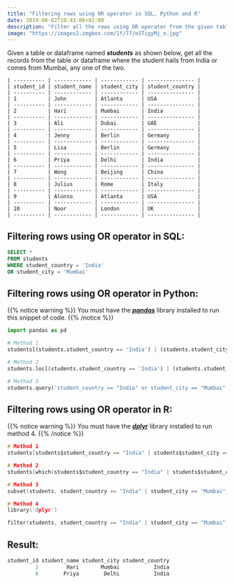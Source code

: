 ```yaml
---
title: "Filtering rows using OR operator in SQL, Python and R"
date: 2019-06-02T10:43:06+02:00
description: "Filter all the rows using OR operator from the given table in SQL or given dataframe in Python or R."
image: "https://images2.imgbox.com/1f/77/oSTigyMj_o.jpg"
---
```


Given a table or dataframe named *__students__* as shown below, get all the records from the table or dataframe where the student hails from India or comes from Mumbai, any one of the two.

```
| ---------- | ------------ | ------------ | --------------- |
| student_id | student_name | student_city | student_country |
| ---------- | ------------ | ------------ | --------------- |
| 1          | John         | Atlanta      | USA             |
| ---------- | ------------ | ------------ | --------------- |
| 2          | Hari         | Mumbai       | India           |
| ---------- | ------------ | ------------ | --------------- |
| 3          | Ali          | Dubai        | UAE             |
| ---------- | ------------ | ------------ | --------------- |
| 4          | Jenny        | Berlin       | Germany         |
| ---------- | ------------ | ------------ | --------------- |
| 5          | Lisa         | Berlin       | Germany         |
| ---------- | ------------ | ------------ | --------------- |
| 6          | Priya        | Delhi        | India           |
| ---------- | ------------ | ------------ | --------------- |
| 7          | Wong         | Beijing      | China           |
| ---------- | ------------ | ------------ | --------------- |
| 8          | Julius       | Rome         | Italy           |
| ---------- | ------------ | ------------ | --------------- |
| 9          | Alonso       | Atlanta      | USA             |
| ---------- | ------------ | ------------ | --------------- |
| 10         | Noor         | London       | UK              |
| ---------- | ------------ | ------------ | --------------- |
```

## Filtering rows using OR operator in SQL:

```SQL
SELECT * 
FROM students
WHERE student_country = 'India'
OR student_city = 'Mumbai'
```

## Filtering rows using OR operator in Python:

{{% notice warning %}}
You must have the *__[pandas](https://pandas.pydata.org/)__* library installed to run this snippet of code.
{{% /notice %}}

```Python
import pandas as pd

# Method 1
students[(students.student_country == 'India') | (students.student_city == 'Mumbai')]

# Method 2
students.loc[(students.student_country == 'India') | (students.student_city == 'Mumbai')]

# Method 3
students.query('student_country == "India" or student_city == "Mumbai"')
```

## Filtering rows using OR operator in R:

{{% notice warning %}}
You must have the *__[dplyr](https://dplyr.tidyverse.org/)__* library installed to run method 4.
{{% /notice %}}

```C
# Method 1
students[students$student_country == "India" | students$student_city == "Mumbai",]

# Method 2
students[which(students$student_country == "India" | students$student_city == "Mumbai"),]

# Method 3
subset(students, student_country == "India" | student_city == "Mumbai")

# Method 4
library('dplyr')

filter(students, student_country == "India" | student_city == "Mumbai")
```

## Result:

```C
student_id student_name student_city student_country
         2         Hari       Mumbai           India
         6        Priya        Delhi           India
```